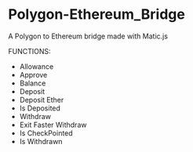 # Polygon-Ethereum_Bridge

A Polygon to Ethereum bridge made with Matic.js

FUNCTIONS:

- Allowance
- Approve
- Balance
- Deposit
- Deposit Ether
- Is Deposited
- Withdraw
- Exit Faster Withdraw
- Is CheckPointed
- Is Withdrawn

